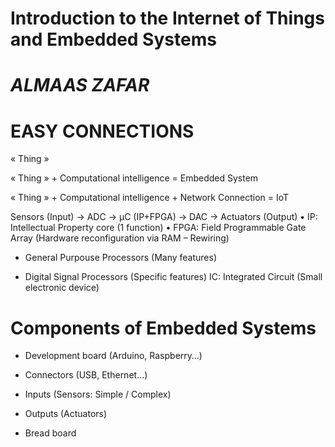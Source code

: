 #           Introduction to the  Internet of Things and Embedded Systems 
 #  *ALMAAS ZAFAR*
 
   #            EASY CONNECTIONS
    
« Thing »

« Thing » + Computational intelligence = Embedded System

« Thing » + Computational intelligence + Network Connection = IoT

Sensors (Input) -> ADC -> µC (IP+FPGA) -> DAC -> Actuators (Output)
• IP: Intellectual Property core (1 function)
• FPGA: Field Programmable Gate Array (Hardware reconfiguration via RAM – Rewiring)

- General Purpouse Processors (Many features)

- Digital Signal Processors (Specific features)
 IC: Integrated Circuit (Small electronic device)


#    Components of Embedded Systems

- Development board (Arduino, Raspberry…)

- Connectors (USB, Ethernet…)

- Inputs (Sensors: Simple / Complex)

- Outputs (Actuators)

- Bread board
